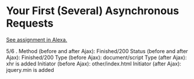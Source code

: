# Your First (Several) Asynchronous Requests

[See assignment in Alexa.](https://alexa.bitmaker.co/cohorts/67/assignments/2055/latest)


<!-- STEP ONE -->
5/6 . Method (before and after Ajax): Finished/200
   Status (before and after Ajax): Finished/200
   Type (before Ajax): document/script
   Type (after Ajax): xhr is added
   Initiator (before Ajax): other/index.html
   Initiator (after Ajax): jquery.min is added
